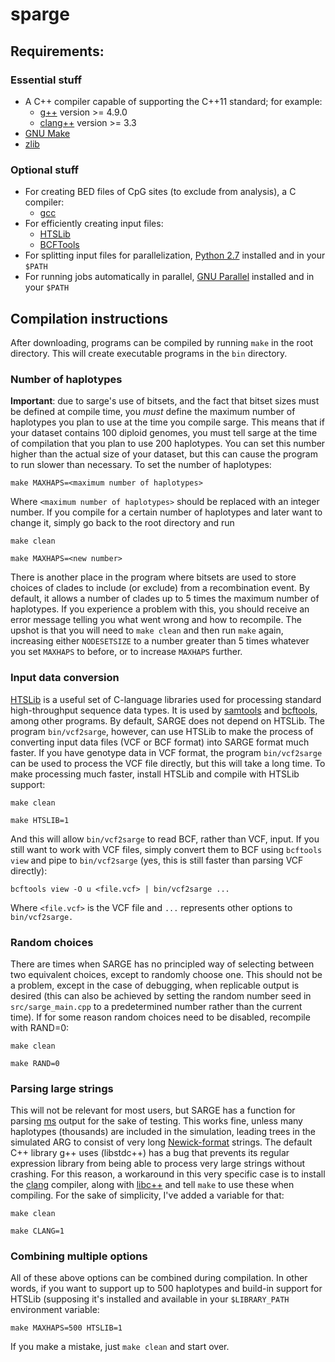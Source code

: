 # sparge

## Requirements:

### Essential stuff
* A C++ compiler capable of supporting the C++11 standard; for example:
  * [g++](https://gcc.gnu.org/) version >= 4.9.0
  * [clang++](https://clang.llvm.org/cxx_status.html/) version >= 3.3
* [GNU Make](https://www.gnu.org/software/make/)
* [zlib](https://zlib.net/)

### Optional stuff
* For creating BED files of CpG sites (to exclude from analysis), a C compiler:
  * [gcc](https://gcc.gnu.org/)
* For efficiently creating input files:
  * [HTSLib](http://www.htslib.org/download/)
  * [BCFTools](http://www.htslib.org/download/)
* For splitting input files for parallelization, [Python 2.7](https://www.python.org/download/releases/2.7/) installed and in your ``$PATH``
* For running jobs automatically in parallel, [GNU Parallel](https://www.gnu.org/software/parallel/) installed and in your ``$PATH``

## Compilation instructions
After downloading, programs can be compiled by running `make` in the root directory. This will create executable programs in the `bin` directory.

### Number of haplotypes

**Important**: due to sarge's use of bitsets, and the fact that bitset sizes must be defined at compile time, you *must* define the maximum number of haplotypes you plan to use at the time you compile sarge. This means that if your dataset contains 100 diploid genomes, you must tell sarge at the time of compilation that you plan to use 200 haplotypes. You can set this number higher than the actual size of your dataset, but this can cause the program to run slower than necessary. To set the number of haplotypes:

``make MAXHAPS=<maximum number of haplotypes>``

Where ``<maximum number of haplotypes>`` should be replaced with an integer number. If you compile for a certain number of haplotypes and later want to change it, simply go back to the root directory and run

``make clean``

``make MAXHAPS=<new number>``

There is another place in the program where bitsets are used to store choices of clades to include (or exclude) from a recombination event. By default, it allows a number of clades up to 5 times the maximum number of haplotypes. If you experience a problem with this, you should receive an error message telling you what went wrong and how to recompile. The upshot is that you will need to ``make clean`` and then run ``make`` again, increasing either ``NODESETSIZE`` to a number greater than 5 times whatever you set ``MAXHAPS`` to before, or to increase ``MAXHAPS`` further. 

### Input data conversion

[HTSLib](http://www.htslib.org/download/) is a useful set of C-language libraries used for processing standard high-throughput sequence data types. It is used by [samtools](http://www.htslib.org/doc/samtools.html) and [bcftools](https://samtools.github.io/bcftools/), among other programs. By default, SARGE does not depend on HTSLib. The program ``bin/vcf2sarge``, however, can use HTSLib to make the process of converting input data files (VCF or BCF format) into SARGE format much faster. If you have genotype data in VCF format, the program ``bin/vcf2sarge`` can be used to process the VCF file directly, but this will take a long time. To make processing much faster, install HTSLib and compile with HTSLib support:

``make clean``

``make HTSLIB=1``

And this will allow ``bin/vcf2sarge`` to read BCF, rather than VCF, input. If you still want to work with VCF files, simply convert them to BCF using ``bcftools view`` and pipe to ``bin/vcf2sarge`` (yes, this is still faster than parsing VCF directly):

``bcftools view -O u <file.vcf> | bin/vcf2sarge ...``

Where ``<file.vcf>`` is the VCF file and ``...`` represents other options to ``bin/vcf2sarge.``

### Random choices

There are times when SARGE has no principled way of selecting between two equivalent choices, except to randomly choose one. This should not be a problem, except in the case of debugging, when replicable output is desired (this can also be achieved by setting the random number seed in ``src/sarge_main.cpp`` to a predetermined number rather than the current time). If for some reason random choices need to be disabled, recompile with RAND=0:

``make clean``

``make RAND=0``

### Parsing large strings

This will not be relevant for most users, but SARGE has a function for parsing [ms](http://home.uchicago.edu/rhudson1/source.html) output for the sake of testing. This works fine, unless many haplotypes (thousands) are included in the simulation, leading trees in the simulated ARG to consist of very long [Newick-format](https://en.wikipedia.org/wiki/Newick_format) strings. The default C++ library g++ uses (libstdc++) has a bug that prevents its regular expression library from being able to process very large strings without crashing. For this reason, a workaround in this very specific case is to install the [clang](https://clang.llvm.org/cxx_status.html) compiler, along with [libc++](https://libcxx.llvm.org/) and tell ``make`` to use these when compiling. For the sake of simplicity, I've added a variable for that:

``make clean``

``make CLANG=1``

### Combining multiple options

All of these above options can be combined during compilation. In other words, if you want to support up to 500 haplotypes and build-in support for HTSLib (supposing it's installed and available in your ``$LIBRARY_PATH`` environment variable:

``make MAXHAPS=500 HTSLIB=1``

If you make a mistake, just ``make clean`` and start over.

 

